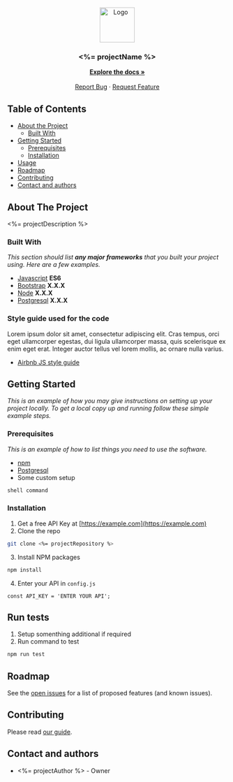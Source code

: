 <br />
<p align="center">
  <a href="https://chain.inc">
    <img src="https://gestioniximagessg.blob.core.windows.net/documentacion/scuer.png" alt="Logo" width="80" height="80">
  </a>

  <h3 align="center"><%= projectName %></h3>

  <p align="center">
    <a href="https://gestionix.atlassian.net/wiki/spaces"><strong>Explore the docs »</strong></a>
    <br />
    <br />
    <a href="https://github.com/gestionix/REPO-NAME/issues">Report Bug</a>
    ·
    <a href="https://github.com/gestionix/REPO-NAME/issues">Request Feature</a>
  </p>
</p>

## Table of Contents

* [About the Project](#about-the-project)
  * [Built With](#built-with)
* [Getting Started](#getting-started)
  * [Prerequisites](#prerequisites)
  * [Installation](#installation)
* [Usage](#usage)
* [Roadmap](#roadmap)
* [Contributing](#contributing)
* [Contact and authors](#contact-and-authors)

## About The Project
<%= projectDescription %>

### Built With
*This section should list **any major frameworks** that you built your project using. Here are a few examples.*

* [Javascript](https://developer.mozilla.org/en-US/docs/Web/JavaScript) **ES6**
* [Bootstrap](https://getbootstrap.com) **X.X.X**
* [Node](https://nodejs.org/es/) **X.X.X**
* [Postgresql](https://www.postgresql.org/) **X.X.X**

### Style guide used for the code

Lorem ipsum dolor sit amet, consectetur adipiscing elit. Cras tempus, orci eget ullamcorper egestas, dui ligula ullamcorper massa, quis scelerisque ex enim eget erat. Integer auctor tellus vel lorem mollis, ac ornare nulla varius.

* [Airbnb JS style guide](https://github.com/airbnb/javascript)


## Getting Started

*This is an example of how you may give instructions on setting up your project locally.
To get a local copy up and running follow these simple example steps.*

### Prerequisites

*This is an example of how to list things you need to use the software.*

* [npm](https://www.npmjs.com/)
* [Postgresql](https://www.postgresql.org/)
* Some custom setup
```sh
shell command
```

### Installation

1. Get a free API Key at [https://example.com](https://example.com)
2. Clone the repo
```sh
git clone <%= projectRepository %>
```
3. Install NPM packages
```sh
npm install
```
4. Enter your API in `config.js`
```JS
const API_KEY = 'ENTER YOUR API';
```

## Run tests

1. Setup somenthing additional if required
2. Run command to test
```sh
npm run test
```

## Roadmap

See the [open issues](https://gestionixpm.atlassian.net/jira) for a list of proposed features (and known issues).

## Contributing

Please read [our guide](https://github.com/gestionix/gx-docs/blob/master/standars/git_flow_and_git_guidelines.md).

## Contact and authors

  - <%= projectAuthor %> - Owner